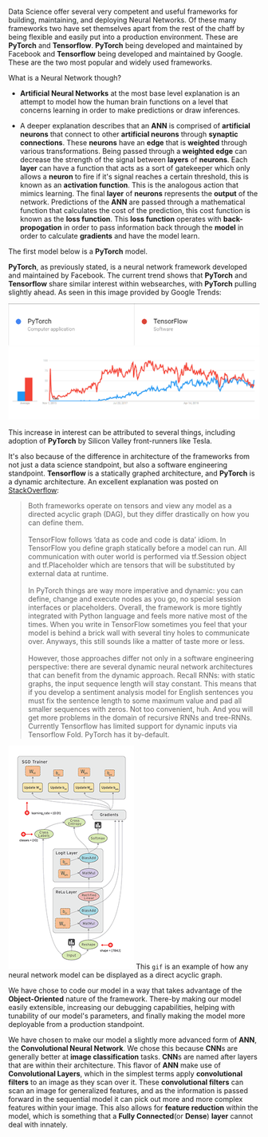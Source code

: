 Data Science offer several very competent and useful frameworks for building, maintaining, and deploying Neural Networks. Of these many frameworks two have set themselves apart from the rest of the chaff by being flexible and easily put into a production environment. These are **PyTorch** and **Tensorflow**. **PyTorch** being developed and maintained by Facebook and **Tensorflow** being developed and maintained by Google. These are the two most popular and widely used frameworks. 

What is a Neural Network though? 

* **Artificial Neural Networks** at the most base level explanation is an attempt to model how the human brain functions on a level that concerns learning in order to make predictions or draw inferences.


* A deeper explanation describes that an **ANN** is comprised of **artificial neurons** that connect to other **artificial neurons** through **synaptic connections**. These **neurons** have an **edge** that is **weighted** through various transformations. Being passed through a **weighted edge** can decrease the strength of the signal between **layers** of **neurons**. Each **layer** can have a function that acts as a sort of gatekeeper which only allows a **neuron** to fire if it's signal reaches a certain threshold, this is known as an **activation function**. This is the analogous action that mimics learning. The final **layer** of **neurons** represents the **output** of the network. Predictions of the **ANN** are passed through a mathematical function that calculates the cost of the prediction, this cost function is known as the **loss function**. This **loss function** operates with **back-propogation** in order to pass information back through the **model** in order to calculate **gradients** and have the model learn.

The first model below is a **PyTorch** model. 

**PyTorch**, as previously stated, is a neural network framework developed and maintained by Facebook. The current trend shows that **PyTorch** and **Tensorflow** share similar interest within websearches, with **PyTorch** pulling slightly ahead. As seen in this image provided by Google Trends: 

![Google Trends](images/pyttf.png)
![Google Trends](images/pyttf_chart.png)

This increase in interest can be attributed to several things, including adoption of **PyTorch** by Silicon Valley front-runners like Tesla. 

It's also because of the difference in architecture of the frameworks from not just a data science standpoint, but also a software engineering standpoint. **Tensorflow** is a statically graphed architecture, and **PyTorch** is a dynamic architecture. An excellent explanation was posted on [StackOverflow](https://stackoverflow.com/questions/46154189/what-is-the-difference-of-static-computational-graphs-in-tensorflow-and-dynamic):

> Both frameworks operate on tensors and view any model as a directed acyclic graph (DAG), but they differ drastically on how you can define them.<br><br>
TensorFlow follows ‘data as code and code is data’ idiom. In TensorFlow you define graph statically before a model can run. All communication with outer world is performed via tf.Session object and tf.Placeholder which are tensors that will be substituted by external data at runtime. <br><br>
In PyTorch things are way more imperative and dynamic: you can define, change and execute nodes as you go, no special session interfaces or placeholders. Overall, the framework is more tightly integrated with Python language and feels more native most of the times. When you write in TensorFlow sometimes you feel that your model is behind a brick wall with several tiny holes to communicate over. Anyways, this still sounds like a matter of taste more or less. <br><br>
However, those approaches differ not only in a software engineering perspective: there are several dynamic neural network architectures that can benefit from the dynamic approach. Recall RNNs: with static graphs, the input sequence length will stay constant. This means that if you develop a sentiment analysis model for English sentences you must fix the sentence length to some maximum value and pad all smaller sequences with zeros. Not too convenient, huh. And you will get more problems in the domain of recursive RNNs and tree-RNNs. Currently Tensorflow has limited support for dynamic inputs via Tensorflow Fold. PyTorch has it by-default.

![Directed Graph](images/graphmap.gif)
This `gif` is an example of how any neural network model can be displayed as a direct acyclic graph.

We have chose to code our model in a way that takes advantage of the **Object-Oriented** nature of the framework. There-by making our model easily extensible, increasing our debugging capabilities, helping with tunability of our model's parameters, and finally making the model more deployable from a production standpoint.

We have chosen to make our model a slightly more advanced form of **ANN**, the **Convolutional Neural Network**. We chose this because **CNN**s are generally better at **image classification** tasks. **CNN**s are named after layers that are within their architecture. This flavor of **ANN** make use of **Convolutional Layers**, which in the simplest terms apply **convolutional filters** to an image as they scan over it. These **convolutional filters** can scan an image for generalized features, and as the information is passed forward in the sequential model it can pick out more and more complex features within your image. This also allows for **feature reduction** within the model, which is something that a **Fully Connected**(or **Dense**) **layer** cannot deal with innately. 
